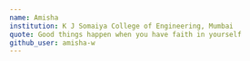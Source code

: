 ```yaml
---
name: Amisha
institution: K J Somaiya College of Engineering, Mumbai
quote: Good things happen when you have faith in yourself
github_user: amisha-w
---
```

